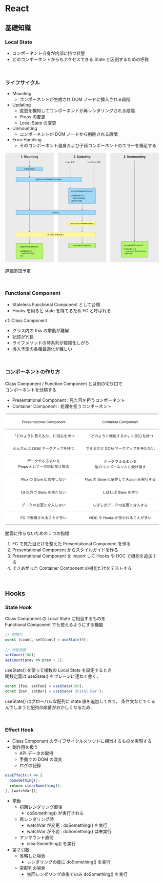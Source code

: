 # React

## 基礎知識

### Local State

- コンポーネント自身が内部に持つ状態
- どのコンポーネントからもアクセスできる State と区別するための呼称

<br>

### ライフサイクル

- Mounting
  - コンポーネントが生成され DOM ノードに挿入される段階
- Updating
  - 変更を検知してコンポーネントが再レンダリングされる段階
  - Props の変更
  - Local State の変更
- Unmounting
  - コンポーネントが DOM ノードから削除される段階
- Error Handling
  - そのコンポーネント自身および子孫コンポーネントのエラーを補足する

![react-process](/images/react-process.png)

詳細追加予定

<br>

### Functional Component

- Stateless Functional Component として台頭
- Hooks を用ると state を持てるため FC と呼ばれる

cf. Class Component

- クラス内の this の挙動が難解
- 記述が冗長
- ライフメソッドの時系列が複雑化しがち
- 導入予定の各種最適化が難しい

<br>

### コンポーネントの作り方

Class Component / Function Component とは別の切り口で  
コンポーネントを分類する  

- Presentational Component : 見た目を担うコンポーネント
- Container Component : 処理を担うコンポーネント

![two-kinds-of-comp](/images/pc-comp.png)

闇雲に作らないための１つの指標

1. FC で見た目だけを整えた Presentational Component を作る
2. Presentational Component からスタイルガイドを作る
3. Presentational Component を import して Hooks や HOC で機能を追加する
4. できあがった Container Component の機能だけをテストする

<br>

## Hooks

### State Hook

Class Component の Local State に相当するものを  
Functional Component でも使えるようにする機能

```js
// 初期化
const [count, setCount] = useState(0);

// 状態更新
setCount(100);
setCount(prev => prev + 1);
```

useState() を使って複数の Local State を設定するとき  
関数定義は useState() をプレーンに連ねて書く．

```js
const [foo, setFoo] = useState(100);
const [bar, setBar] = useState('Inital Bar');
```

useState() はグローバルな配列に state 値を追加しており，
条件文などでくるんでしまうと配列の順番がおかしくなるため．

<br>

### Effect Hook

- Class Component のライフサイクルメソッドに相当するものを実現する
- 副作用を扱う
  - API データの取得
  - 手動での DOM の改変
  - ログの記録

```js
useEffect(() => {
  doSomething();
  return clearSomething();
}, [watchVar]);
```

- 挙動
  - 初回レンダリング直後
    - doSomething() が実行される
  - 再レンダリング時
    - watchVar が変更 : doSomething() を実行
    - watchVar が不変 : doSomething() は未実行
  - アンマウント直前
    - clearSomething() を実行
- 第２引数
  - 省略した場合
    - レンダリングの度に doSomething() を実行
  - 空配列の場合
    - 初回レンダリング直後でのみ doSomething() を実行
